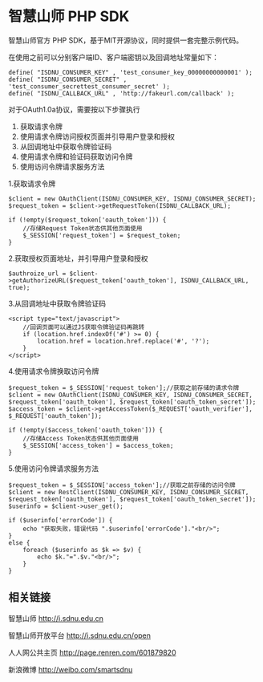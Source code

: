 智慧山师 PHP SDK
======

智慧山师官方 PHP SDK，基于MIT开源协议，同时提供一套完整示例代码。

在使用之前可以分别客户端ID、客户端密钥以及回调地址常量如下：

    define( "ISDNU_CONSUMER_KEY" , 'test_consumer_key_00000000000001' );
    define( "ISDNU_CONSUMER_SECRET" , 'test_consumer_secrettest_consumer_secret' );
    define( "ISDNU_CALLBACK_URL" , 'http://fakeurl.com/callback' );

对于OAuth1.0a协议，需要按以下步骤执行

1.  获取请求令牌
2.  使用请求令牌访问授权页面并引导用户登录和授权
3.  从回调地址中获取令牌验证码
4.  使用请求令牌和验证码获取访问令牌
5.  使用访问令牌请求服务方法

1.获取请求令牌

    $client = new OAuthClient(ISDNU_CONSUMER_KEY, ISDNU_CONSUMER_SECRET);
    $request_token = $client->getRequestToken(ISDNU_CALLBACK_URL);
    
    if (!empty($request_token['oauth_token'])) {
        //存储Request Token状态供其他页面使用
        $_SESSION['request_token'] = $request_token;
    }

2.获取授权页面地址，并引导用户登录和授权

    $authroize_url = $client->getAuthorizeURL($request_token['oauth_token'], ISDNU_CALLBACK_URL, true);

3.从回调地址中获取令牌验证码

    <script type="text/javascript">
        //回调页面可以通过JS获取令牌验证码再跳转
        if (location.href.indexOf('#') >= 0) {
            location.href = location.href.replace('#', '?'); 
        }
    </script>

4.使用请求令牌换取访问令牌

    $request_token = $_SESSION['request_token'];//获取之前存储的请求令牌
    $client = new OAuthClient(ISDNU_CONSUMER_KEY, ISDNU_CONSUMER_SECRET, $request_token['oauth_token'], $request_token['oauth_token_secret']);
    $access_token = $client->getAccessToken($_REQUEST['oauth_verifier'], $_REQUEST['oauth_token']);
    
    if (!empty($access_token['oauth_token'])) {
        //存储Access Token状态供其他页面使用
        $_SESSION['access_token'] = $access_token;
    }

5.使用访问令牌请求服务方法

    $request_token = $_SESSION['access_token'];//获取之前存储的访问令牌
    $client = new RestClient(ISDNU_CONSUMER_KEY, ISDNU_CONSUMER_SECRET, $request_token['oauth_token'], $request_token['oauth_token_secret']);
    $userinfo = $client->user_get();
    
    if ($userinfo['errorCode']) {
        echo "获取失败，错误代码 ".$userinfo['errorCode']."<br/>";
    }
    else {
        foreach ($userinfo as $k => $v) {
            echo $k."=".$v."<br/>";
        }
    }

相关链接
---------
智慧山师 http://i.sdnu.edu.cn 

智慧山师开放平台 http://i.sdnu.edu.cn/open 

人人网公共主页 http://page.renren.com/601879820 

新浪微博 http://weibo.com/smartsdnu 
